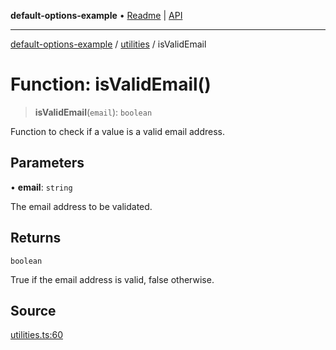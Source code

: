 **default-options-example** • [Readme](../../README.md) \| [API](../../modules.md)

***

[default-options-example](../../README.md) / [utilities](../README.md) / isValidEmail

# Function: isValidEmail()

> **isValidEmail**(`email`): `boolean`

Function to check if a value is a valid email address.

## Parameters

• **email**: `string`

The email address to be validated.

## Returns

`boolean`

True if the email address is valid, false otherwise.

## Source

[utilities.ts:60](https://github.com/tgreyuk/typedoc-plugin-markdown-examples/blob/d1574a7/examples/01-typedoc-plugin-markdown/src/utilities.ts#L60)
